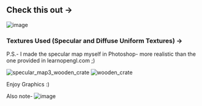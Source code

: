 ## Check this out -> 

![image](https://github.com/user-attachments/assets/a0dd0a14-49b5-4701-be8d-c91df6dfcc0f)


### Textures Used (Specular and Diffuse Uniform Textures) -> 
P.S.- I made the specular map myself in Photoshop- more realistic than the one provided in learnopengl.com ;)

![specular_map3_wooden_crate](https://github.com/user-attachments/assets/310b2916-2fe8-4090-b73b-3d3677b941e8)
![wooden_crate](https://github.com/user-attachments/assets/79f1ee24-0c23-4483-8824-de30c75bfd5d)


Enjoy Graphics :)

Also note- 
![image](https://github.com/user-attachments/assets/8dadca74-3d09-47b0-941b-887042bd9a99)
